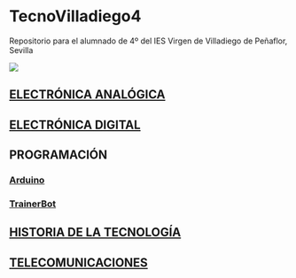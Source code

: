 # TecnoVilladiego4
Repositorio para el alumnado de 4º del IES Virgen de Villadiego de Peñaflor, Sevilla

![](imágenes/logo_fondo_transparente200x300.png)


## [ELECTRÓNICA ANALÓGICA](ElecAnalógica/readme.md)

## [ELECTRÓNICA DIGITAL](ElecDigital/readme.md)


## PROGRAMACIÓN
### [Arduino](Arduino/readme.md)
### [TrainerBot](TrainerBot/readme.md)

## [HISTORIA DE LA TECNOLOGÍA](TecSociedad/readme.md)

## [TELECOMUNICACIONES](Telecos/readme.md)
